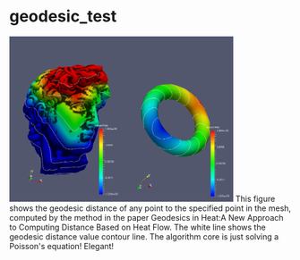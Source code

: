 # geodesic_test
<img src="https://github.com/WTYatzoo/WTYatzoo.github.io/raw/master/gallery/heat_based_geodesic.png" width="400" />
This figure shows the geodesic distance of any point to the specified point in the mesh, computed by the method 
in the paper Geodesics in Heat:A New Approach to Computing Distance Based on Heat Flow. The white line shows the geodesic distance value contour line. The algorithm core is just solving a Poisson's equation! Elegant!
